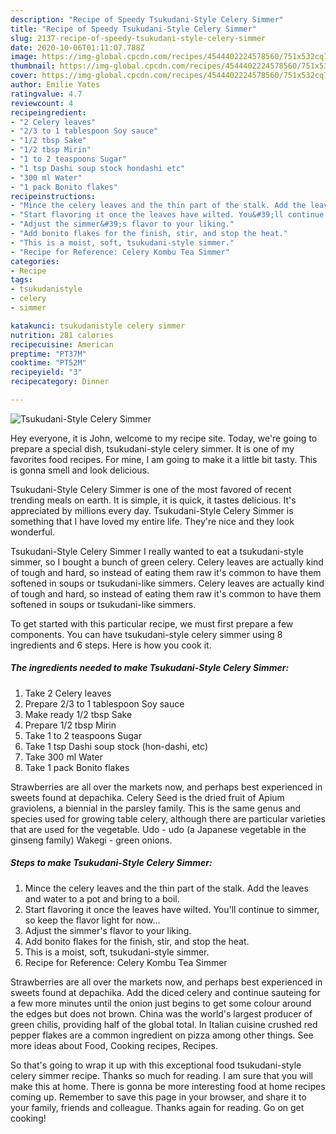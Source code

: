 ```yaml
---
description: "Recipe of Speedy Tsukudani-Style Celery Simmer"
title: "Recipe of Speedy Tsukudani-Style Celery Simmer"
slug: 2137-recipe-of-speedy-tsukudani-style-celery-simmer
date: 2020-10-06T01:11:07.788Z
image: https://img-global.cpcdn.com/recipes/4544402224578560/751x532cq70/tsukudani-style-celery-simmer-recipe-main-photo.jpg
thumbnail: https://img-global.cpcdn.com/recipes/4544402224578560/751x532cq70/tsukudani-style-celery-simmer-recipe-main-photo.jpg
cover: https://img-global.cpcdn.com/recipes/4544402224578560/751x532cq70/tsukudani-style-celery-simmer-recipe-main-photo.jpg
author: Emilie Yates
ratingvalue: 4.7
reviewcount: 4
recipeingredient:
- "2 Celery leaves"
- "2/3 to 1 tablespoon Soy sauce"
- "1/2 tbsp Sake"
- "1/2 tbsp Mirin"
- "1 to 2 teaspoons Sugar"
- "1 tsp Dashi soup stock hondashi etc"
- "300 ml Water"
- "1 pack Bonito flakes"
recipeinstructions:
- "Mince the celery leaves and the thin part of the stalk. Add the leaves and water to a pot and bring to a boil."
- "Start flavoring it once the leaves have wilted. You&#39;ll continue to simmer, so keep the flavor light for now..."
- "Adjust the simmer&#39;s flavor to your liking."
- "Add bonito flakes for the finish, stir, and stop the heat."
- "This is a moist, soft, tsukudani-style simmer."
- "Recipe for Reference: Celery Kombu Tea Simmer"
categories:
- Recipe
tags:
- tsukudanistyle
- celery
- simmer

katakunci: tsukudanistyle celery simmer 
nutrition: 281 calories
recipecuisine: American
preptime: "PT37M"
cooktime: "PT52M"
recipeyield: "3"
recipecategory: Dinner

---
```



![Tsukudani-Style Celery Simmer](https://img-global.cpcdn.com/recipes/4544402224578560/751x532cq70/tsukudani-style-celery-simmer-recipe-main-photo.jpg)

Hey everyone, it is John, welcome to my recipe site. Today, we're going to prepare a special dish, tsukudani-style celery simmer. It is one of my favorites food recipes. For mine, I am going to make it a little bit tasty. This is gonna smell and look delicious.

Tsukudani-Style Celery Simmer is one of the most favored of recent trending meals on earth. It is simple, it is quick, it tastes delicious. It's appreciated by millions every day. Tsukudani-Style Celery Simmer is something that I have loved my entire life. They're nice and they look wonderful.

Tsukudani-Style Celery Simmer I really wanted to eat a tsukudani-style simmer, so I bought a bunch of green celery. Celery leaves are actually kind of tough and hard, so instead of eating them raw it&#39;s common to have them softened in soups or tsukudani-like simmers. Celery leaves are actually kind of tough and hard, so instead of eating them raw it&#39;s common to have them softened in soups or tsukudani-like simmers.


To get started with this particular recipe, we must first prepare a few components. You can have tsukudani-style celery simmer using 8 ingredients and 6 steps. Here is how you cook it.

<!--inarticleads1-->

##### The ingredients needed to make Tsukudani-Style Celery Simmer:

1. Take 2 Celery leaves
1. Prepare 2/3 to 1 tablespoon Soy sauce
1. Make ready 1/2 tbsp Sake
1. Prepare 1/2 tbsp Mirin
1. Take 1 to 2 teaspoons Sugar
1. Take 1 tsp Dashi soup stock (hon-dashi, etc)
1. Take 300 ml Water
1. Take 1 pack Bonito flakes


Strawberries are all over the markets now, and perhaps best experienced in sweets found at depachika. Celery Seed is the dried fruit of Apium graviolens, a biennial in the parsley family. This is the same genus and species used for growing table celery, although there are particular varieties that are used for the vegetable. Udo - udo (a Japanese vegetable in the ginseng family) Wakegi - green onions. 

<!--inarticleads2-->

##### Steps to make Tsukudani-Style Celery Simmer:

1. Mince the celery leaves and the thin part of the stalk. Add the leaves and water to a pot and bring to a boil.
1. Start flavoring it once the leaves have wilted. You&#39;ll continue to simmer, so keep the flavor light for now...
1. Adjust the simmer&#39;s flavor to your liking.
1. Add bonito flakes for the finish, stir, and stop the heat.
1. This is a moist, soft, tsukudani-style simmer.
1. Recipe for Reference: Celery Kombu Tea Simmer


Strawberries are all over the markets now, and perhaps best experienced in sweets found at depachika. Add the diced celery and continue sauteing for a few more minutes until the onion just begins to get some colour around the edges but does not brown. China was the world&#39;s largest producer of green chilis, providing half of the global total. In Italian cuisine crushed red pepper flakes are a common ingredient on pizza among other things. See more ideas about Food, Cooking recipes, Recipes. 

So that's going to wrap it up with this exceptional food tsukudani-style celery simmer recipe. Thanks so much for reading. I am sure that you will make this at home. There is gonna be more interesting food at home recipes coming up. Remember to save this page in your browser, and share it to your family, friends and colleague. Thanks again for reading. Go on get cooking!
